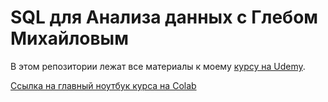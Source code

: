 # SQL для Анализа данных с Глебом Михайловым

В этом репозитории лежат все материалы к моему <a href="https://www.udemy.com/course/draft/3937826/?referralCode=C99EC81AE75FEC9F50A2" target="_blank">курсу на Udemy</a>.

<a href="https://colab.research.google.com/drive/1Og4wDz-BELxR6izJyWFX-Wn3HVFPHE3W?usp=sharing" target="_blank">Ссылка на главный ноутбук курса на Colab</a>
